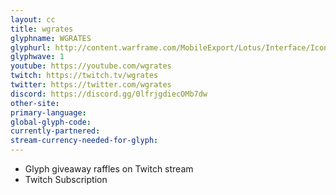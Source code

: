 ```yaml
---
layout: cc
title: wgrates
glyphname: WGRATES
glyphurl: http://content.warframe.com/MobileExport/Lotus/Interface/Icons/Player/ContentCreators/Wgrates.png
glyphwave: 1
youtube: https://youtube.com/wgrates
twitch: https://twitch.tv/wgrates
twitter: https://twitter.com/wgrates
discord: https://discord.gg/0lfrjgdiecOMb7dw
other-site: 
primary-language: 
global-glyph-code: 
currently-partnered: 
stream-currency-needed-for-glyph: 
---
```

* Glyph giveaway raffles on Twitch stream
* Twitch Subscription
